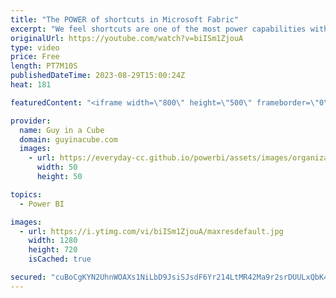 ```yaml
---
title: "The POWER of shortcuts in Microsoft Fabric"
excerpt: "We feel shortcuts are one of the most power capabilities within OneLake in Microsoft Fabric! Adam walks through what these are and how you can use them.  OneLake shortcuts https://learn.microsoft.com/fabric/onelake/onelake-shortcuts  Create an Azure Data Lake Storage Gen2 shortcut https://learn.microsoft.com/fabric/onelake/create-adls-shortcut"
originalUrl: https://youtube.com/watch?v=biISm1ZjouA
type: video
price: Free
length: PT7M10S
publishedDateTime: 2023-08-29T15:00:24Z
heat: 181

featuredContent: "<iframe width=\"800\" height=\"500\" frameborder=\"0\" src=\"https://www.youtube.com/embed/biISm1ZjouA\" allow=\"accelerometer; autoplay; encrypted-media; gyroscope; picture-in-picture\" allowfullscreen></iframe>"

provider:
  name: Guy in a Cube
  domain: guyinacube.com
  images:
    - url: https://everyday-cc.github.io/powerbi/assets/images/organizations/guyinacube.com-50x50.jpg
      width: 50
      height: 50

topics:
  - Power BI

images:
  - url: https://i.ytimg.com/vi/biISm1ZjouA/maxresdefault.jpg
    width: 1280
    height: 720
    isCached: true

secured: "cuBoCgKYN2UhnWOAXs1NiLbD9JsiSJsdF6Yr214LtMR42Ma9r2srDUULxQbK4fNnxIydRdCK20qPUzU8ErS9T+JWTSGwunMWxnr6V7GGNWrBqsqDCAStfniwVnxmwRsqQRqYFqRdiR1xd9FmFcYeNGU5AQRDJ+GhNkWKh3aFEtfIZY0Y16znyEoq/FLd/wzT591SKgv4RVlecvdmatTZ8QigdJuNdeWraL1YK4aN/cCQM1RAsgm6dDKaUR5lc9RSDQHPUpFr/oB+LGFm2/gLqKAjzHRTFAo/qT7A+dhEpVwOXi0FPRv0KnuL1snMFChMNEGKJvhQDEzjUq3vg8BZvdgfQ/xio5uWuR3/nNERDizIUW8GaGqUuKINEei1grQK9axDRtII4TN4/B8ftKjQFp67Lv5XcS05xXvSw+D0XCM=;vNTG1OrvVC1abtTgd+bJbw=="
---
```



